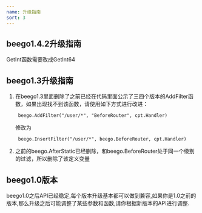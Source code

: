 ```yaml
---
name: 升级指南
sort: 3
---
```

## beego1.4.2升级指南

GetInt函数需要改成GetInt64

## beego1.3升级指南

1. 在beego1.3里面删除了之前已经在代码里面公示了三四个版本的AddFilter函数，如果出现找不到该函数，请使用如下方式进行改进：

		beego.AddFilter("/user/*", "BeforeRouter", cpt.Handler)

 	修改为
	
		beego.InsertFilter("/user/*", beego.BeforeRouter, cpt.Handler)

1. 之前的beego.AfterStatic已经删除，和beego.BeforeRouter处于同一个级别的过滤，所以删除了该定义变量

## beego1.0版本
beego1.0之后API已经稳定,每个版本升级基本都可以做到兼容,如果你是1.0之前的版本,那么升级之后可能调整了某些参数和函数,请你根据新版本的API进行调整.